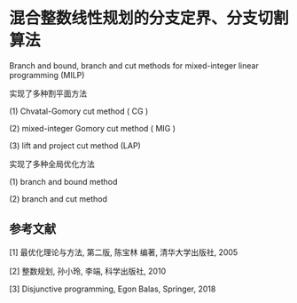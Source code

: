 # 混合整数线性规划的分支定界、分支切割算法

Branch and bound, branch and cut methods for mixed-integer linear programming (MILP)



实现了多种割平面方法

(1) Chvatal-Gomory cut method ( CG )

(2) mixed-integer Gomory cut method ( MIG )

(3) lift and project cut method (LAP)



实现了多种全局优化方法

(1) branch and bound method

(2) branch and cut method



## 参考文献

[1] 最优化理论与方法, 第二版, 陈宝林 编著, 清华大学出版社, 2005

[2] 整数规划, 孙小玲, 李端, 科学出版社, 2010

[3] Disjunctive programming, Egon Balas, Springer, 2018
